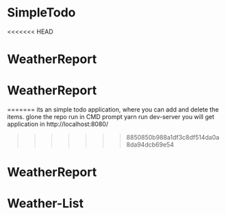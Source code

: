 # SimpleTodo
<<<<<<< HEAD
# WeatherReport
# WeatherReport
=======
its an simple todo application, where you can add and delete the items.
glone the repo
run in CMD prompt yarn run dev-server
you will get application in http://localhost:8080/
>>>>>>> 8850850b988a1df3c8df514da0a8da94dcb69e54
# WeatherReport
# Weather-List
